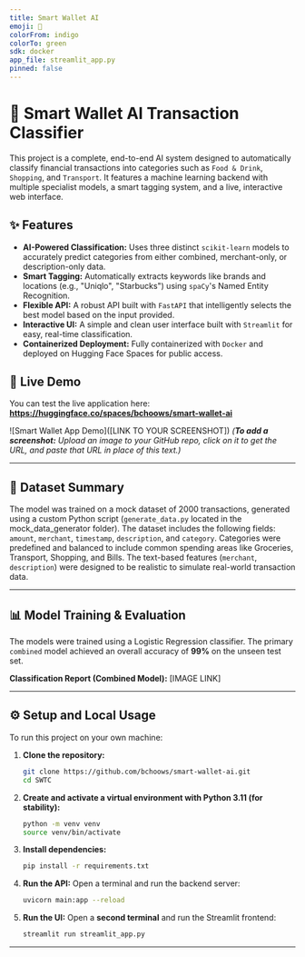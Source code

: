 ```yaml
---
title: Smart Wallet AI
emoji: 🤖
colorFrom: indigo
colorTo: green
sdk: docker
app_file: streamlit_app.py
pinned: false
---
```


# 🤖 Smart Wallet AI Transaction Classifier

This project is a complete, end-to-end AI system designed to automatically classify financial transactions into categories such as `Food & Drink`, `Shopping`, and `Transport`. It features a machine learning backend with multiple specialist models, a smart tagging system, and a live, interactive web interface.

## ✨ Features

* **AI-Powered Classification:** Uses three distinct `scikit-learn` models to accurately predict categories from either combined, merchant-only, or description-only data.
* **Smart Tagging:** Automatically extracts keywords like brands and locations (e.g., "Uniqlo", "Starbucks") using `spaCy`'s Named Entity Recognition.
* **Flexible API:** A robust API built with `FastAPI` that intelligently selects the best model based on the input provided.
* **Interactive UI:** A simple and clean user interface built with `Streamlit` for easy, real-time classification.
* **Containerized Deployment:** Fully containerized with `Docker` and deployed on Hugging Face Spaces for public access.

## 🔗 Live Demo

You can test the live application here:
**https://huggingface.co/spaces/bchoows/smart-wallet-ai**

![Smart Wallet App Demo]([LINK TO YOUR SCREENSHOT])
*(**To add a screenshot:** Upload an image to your GitHub repo, click on it to get the URL, and paste that URL in place of this text.)*

---

## 📝 Dataset Summary

The model was trained on a mock dataset of 2000 transactions, generated using a custom Python script (`generate_data.py` located in the mock_data_generator folder). The dataset includes the following fields: `amount`, `merchant`, `timestamp`, `description`, and `category`. Categories were predefined and balanced to include common spending areas like Groceries, Transport, Shopping, and Bills. The text-based features (`merchant`, `description`) were designed to be realistic to simulate real-world transaction data.

---

## 📊 Model Training & Evaluation

The models were trained using a Logistic Regression classifier. The primary `combined` model achieved an overall accuracy of **99%** on the unseen test set.

**Classification Report (Combined Model):**
[IMAGE LINK]

---

## ⚙️ Setup and Local Usage

To run this project on your own machine:

1.  **Clone the repository:**
    ```bash
    git clone https://github.com/bchoows/smart-wallet-ai.git
    cd SWTC
    ```

2.  **Create and activate a virtual environment with Python 3.11 (for stability):**
    ```bash
    python -m venv venv
    source venv/bin/activate
    ```

3.  **Install dependencies:**
    ```bash
    pip install -r requirements.txt
    ```

4.  **Run the API:**
    Open a terminal and run the backend server:
    ```bash
    uvicorn main:app --reload
    ```

5.  **Run the UI:**
    Open a **second terminal** and run the Streamlit frontend:
    ```bash
    streamlit run streamlit_app.py
    ```

---
